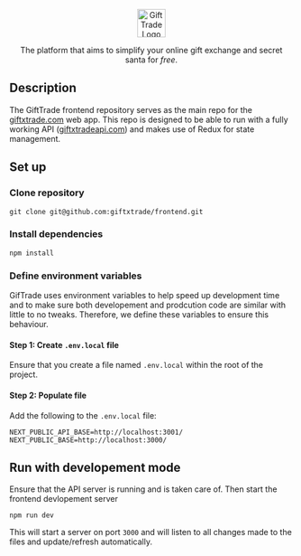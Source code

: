 <p align="center">
    <a href="http://giftxtrade.com/" target="blank">
        <img src="https://giftxtrade.com/logos/logo_profile_rounded.svg" width='50' alt="GiftTrade Logo" />
    </a>
</p>

<p align="center">
    The platform that aims to simplify your online gift exchange and secret santa for <i>free</i>.
</p>

## Description
The GiftTrade frontend repository serves as the main repo for the [giftxtrade.com](https://giftxtrade.com) web app. This repo is designed to be able to run with a fully working API ([giftxtradeapi.com](https://giftxtradeapi.com)) and makes use of Redux for state management.


## Set up

### Clone repository
```
git clone git@github.com:giftxtrade/frontend.git
```

### Install dependencies
```
npm install
```

### Define environment variables
GifTrade uses environment variables to help speed up development time and to make sure both developement and prodcution code are similar with little to no tweaks. Therefore, we define these variables to ensure this behaviour.

#### Step 1: Create `.env.local` file
Ensure that you create a file named `.env.local` within the root of the project.

#### Step 2: Populate file
Add the following to the `.env.local` file:
```
NEXT_PUBLIC_API_BASE=http://localhost:3001/
NEXT_PUBLIC_BASE=http://localhost:3000/
```


## Run with developement mode
Ensure that the API server is running and is taken care of. Then start the frontend devlopement server
```
npm run dev
```
This will start a server on port `3000` and will listen to all changes made to the files and update/refresh automatically.